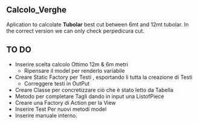 ## Calcolo_Verghe
Aplication to calcolate **Tubolar** best cut between 6mt and 12mt
tubolar.
In the correct version we can only check perpedicura cut. 

## TO DO
- Inserire scelta calcolo Ottimo 12m & 6m metri
	- Ripensare il model per renderlo variabile
- Creare Static Factory per Testi , esportando li tutta la creazione di Testi
	- Correggere testi in OutPut
- Creare Classe per concretizzare ciò che è stato letto da Tabella
- Metodo per completare Tagli dando in input una ListofPiece
- Creare una Factory di Action per la View
- Inserire Test Per nuovi metodi model
- Inserire manuale interno.